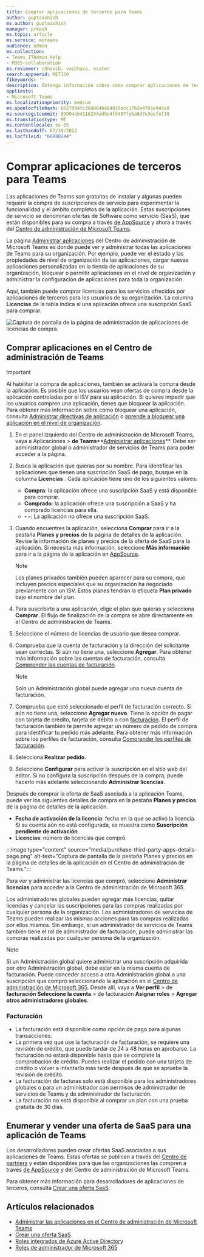 ```yaml
---
title: Comprar aplicaciones de terceros para Teams
author: guptaashish
ms.author: guptaashish
manager: prkosh
ms.topic: article
ms.service: msteams
audience: admin
ms.collection:
- Teams_ITAdmin_Help
- M365-collaboration
ms.reviewer: chhavib, vaibhava, nsuter
search.appverid: MET150
f1keywords: ''
description: Obtenga información sobre cómo comprar aplicaciones de terceros en la tienda de Teams con una tarjeta de crédito, una tarjeta de débito o mediante facturación.
appliesto:
- Microsoft Teams
ms.localizationpriority: medium
ms.openlocfilehash: 8627d94fc384064b484019ecc17b2e4701e945e8
ms.sourcegitcommit: 89904ab4116294ad9e4fd407feba8d7e3eefef10
ms.translationtype: MT
ms.contentlocale: es-ES
ms.lasthandoff: 07/19/2022
ms.locfileid: "66880244"
---
```

# <a name="purchase-third-party-apps-for-teams"></a>Comprar aplicaciones de terceros para Teams

Las aplicaciones de Teams son gratuitas de instalar y algunas pueden requerir la compra de suscripciones de servicio para experimentar la funcionalidad y el ámbito completos de la aplicación. Estas suscripciones de servicio se denominan ofertas de Software como servicio (SaaS), que están disponibles para su compra a través [de AppSource](https://appsource.microsoft.com/) y ahora a través del [Centro de administración de Microsoft Teams](https://admin.teams.microsoft.com).

La página [Administrar aplicaciones](manage-apps.md) del Centro de administración de Microsoft Teams es donde puede ver y administrar todas las aplicaciones de Teams para su organización. Por ejemplo, puede ver el estado y las propiedades de nivel de organización de las aplicaciones, cargar nuevas aplicaciones personalizadas en la tienda de aplicaciones de su organización, bloquear o permitir aplicaciones en el nivel de organización y administrar la configuración de aplicaciones para toda la organización.

Aquí, también puede comprar licencias para los servicios ofrecidos por aplicaciones de terceros para los usuarios de su organización. La columna **Licencias** de la tabla indica si una aplicación ofrece una suscripción SaaS para comprar.

![Captura de pantalla de la página de administración de aplicaciones de licencias de compra.](media/manage-apps-new-page.png)

## <a name="purchase-apps-in-the-teams-admin-center"></a>Comprar aplicaciones en el Centro de administración de Teams

> [!IMPORTANT]
> Al habilitar la compra de aplicaciones, también se activará la compra desde la aplicación. Es posible que los usuarios vean ofertas de compra desde la aplicación controladas por el ISV para su aplicación. Si quieres impedir que los usuarios compren una aplicación, tienes que bloquear la aplicación. Para obtener más información sobre cómo bloquear una aplicación, consulta [Administrar directivas de aplicación](app-policies.md) o [aprende a bloquear una aplicación en el nivel de organización](manage-apps.md#allow-and-block-apps).

1. En el panel izquierdo del Centro de administración de Microsoft Teams, vaya a Aplicaciones  > **de Teams****[Administrar aplicaciones](https://admin.teams.microsoft.com/policies/manage-apps)**. Debe ser administrador global o administrador de servicios de Teams para poder acceder a la página.

1. Busca la aplicación que quieras por su nombre. Para identificar las aplicaciones que tienen una suscripción SaaS de pago, busque en la columna **Licencias** . Cada aplicación tiene uno de los siguientes valores:
    * **Compra**: la aplicación ofrece una suscripción SaaS y está disponible para comprar.  
    * **Comprado**: la aplicación ofrece una suscripción a SaaS y ha comprado licencias para ella.
    * **- -**: La aplicación no ofrece una suscripción SaaS.

1. Cuando encuentres la aplicación, selecciona **Comprar** para ir a la pestaña **Planes y precios** de la página de detalles de la aplicación. Revise la información de planes y precios de la oferta de SaaS para la aplicación. Si necesita más información, seleccione **Más información** para ir a la página de la aplicación en [AppSource](https://appsource.microsoft.com/).

   > [!NOTE]
   > Los planes privados también pueden aparecer para su compra, que incluyen precios especiales que su organización ha negociado previamente con un ISV. Estos planes tendrán la etiqueta **Plan privado** bajo el nombre del plan.

1. Para suscribirte a una aplicación, elige el plan que quieras y selecciona **Comprar**. El flujo de finalización de la compra se abre directamente en el Centro de administración de Teams.

1. Seleccione el número de licencias de usuario que desea comprar.

1. Comprueba que la cuenta de facturación y la dirección del solicitante sean correctas. Si aún no tiene una, seleccione **Agregar**. Para obtener más información sobre las cuentas de facturación, consulta [Comprender las cuentas de facturación](/microsoft-365/commerce/manage-billing-accounts).

   > [!NOTE]
   > Solo un Administración global puede agregar una nueva cuenta de facturación.

1. Comprueba que esté seleccionado el perfil de facturación correcto. Si aún no tiene una, seleccione **Agregar nuevo**. Tiene la opción de pagar con tarjeta de crédito, tarjeta de débito o con [facturación](#invoice-billing). El perfil de facturación también te permite agregar un número de pedido de compra para identificar tu pedido más adelante. Para obtener más información sobre los perfiles de facturación, consulta [Comprender los perfiles de facturación](/microsoft-365/commerce/billing-and-payments/manage-billing-profiles).

1. Selecciona **Realizar pedido**.

1. Seleccione **Configurar** para activar la suscripción en el sitio web del editor. Si no configura la suscripción después de la compra, puede hacerlo más adelante seleccionando **Administrar licencias**.

Después de comprar la oferta de SaaS asociada a la aplicación Teams, puede ver los siguientes detalles de compra en la pestaña **Planes y precios** de la página de detalles de la aplicación.

* **Fecha de activación de la licencia**: fecha en la que se activó la licencia. Si su cuenta aún no está configurada, se muestra como **Suscripción pendiente de activación**.
* **Licencias**: número de licencias que compró.

:::image type="content" source="media/purchase-third-party-apps-details-page.png" alt-text="Captura de pantalla de la pestaña Planes y precios en la página de detalles de la aplicación en el Centro de administración de Teams.":::

Para ver y administrar las licencias que compró, seleccione **Administrar licencias** para acceder a la Centro de administración de Microsoft 365.

Los administradores globales pueden agregar más licencias, quitar licencias y cancelar las suscripciones para las compras realizadas por cualquier persona de la organización. Los administradores de servicios de Teams pueden realizar las mismas acciones para las compras realizadas por ellos mismos. Sin embargo, si un administrador de servicios de Teams también tiene el rol de administrador de facturación, puede administrar las compras realizadas por cualquier persona de la organización.

> [!NOTE]
> Si un Administración global quiere administrar una suscripción adquirida por otro Administración global, debe estar en la misma cuenta de facturación. Puede conceder acceso a otra Administración global a una suscripción que compró seleccionando la aplicación en el [Centro de administración de Microsoft 365](https://admin.microsoft.com). Desde allí, vaya a **Ver perfil** >  de **facturación Seleccione la cuenta** >  de facturación **Asignar roles** > **Agregar otros administradores globales**.

### <a name="invoice-billing"></a>Facturación

* La facturación está disponible como opción de pago para algunas transacciones.
* La primera vez que use la facturación de facturación, se requiere una revisión de crédito, que puede tardar de 24 a 48 horas en aprobarse. La facturación no estará disponible hasta que se complete la comprobación de crédito. Puedes realizar el pedido con una tarjeta de crédito o volver a intentarlo más tarde después de que se apruebe la revisión de crédito.
* La facturación de facturas solo está disponible para los administradores globales o para un administrador con permisos de administrador de servicios de Teams y de administrador de facturación.
* La facturación no está disponible al comprar un plan con una prueba gratuita de 30 días.

## <a name="list-and-sell-a-saas-offer-for-a-teams-app"></a>Enumerar y vender una oferta de SaaS para una aplicación de Teams

Los desarrolladores pueden crear ofertas SaaS asociadas a sus aplicaciones de Teams. Estas ofertas se publican a través del [Centro de partners](https://partner.microsoft.com) y están disponibles para que las organizaciones las compren a través [de AppSource](https://appsource.microsoft.com/) y del Centro de administración de Microsoft Teams.

Para obtener más información para desarrolladores de aplicaciones de terceros, consulta [Crear una oferta SaaS](/azure/marketplace/partner-center-portal/create-new-saas-offer).

## <a name="related-articles"></a>Artículos relacionados

* [Administrar las aplicaciones en el Centro de administración de Microsoft Teams](manage-apps.md)
* [Crear una oferta SaaS](/azure/marketplace/partner-center-portal/create-new-saas-offer)
* [Roles integrados de Azure Active Directory](/azure/active-directory/roles/permissions-reference)
* [Roles de administrador de Microsoft 365](/microsoft-365/admin/add-users/about-admin-roles)
